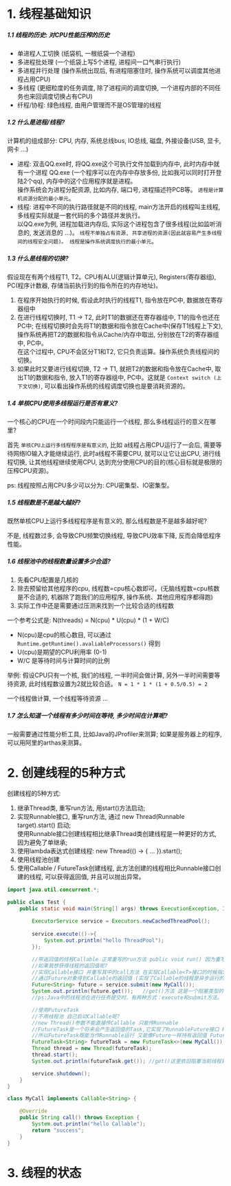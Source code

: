 # 1. 线程基础知识

##### 1.1 线程的历史: 对CPU性能压榨的历史
- 单进程人工切换 (纸袋机, 一根纸袋一个进程)
- 多进程批处理 (一个纸袋上写5个进程, 进程间一口气串行执行)
- 多进程并行处理 (操作系统出现后, 有进程阻塞住时, 操作系统可以调度其他进程占用CPU)
- 多线程 (更细粒度的任务调度, 除了进程间的调度切换, 一个进程内部的不同任务也来回调度切换占有CPU)
- 纤程/协程: 绿色线程, 由用户管理而不是OS管理的线程

##### 1.2 什么是进程/线程?
计算机的组成部分: CPU, 内存, 系统总线bus, IO总线, 磁盘, 外接设备(USB, 显卡, 网卡 ...)

- 进程: 双击QQ.exe时, 将QQ.exe这个可执行文件加载到内存中, 此时内存中就有一个进程 QQ.exe (一个程序可以在内存中存放多份, 比如我可以同时打开登陆2个qq), 内存中的这个应用程序就是进程。 <br/>
操作系统会为进程分配资源, 比如内存, 端口号, 进程描述符PCB等。 `进程是计算机资源分配的最小单元`。
- 线程: 进程中不同的执行路径就是不同的线程, main方法开启的线程叫主线程, 多线程实际就是一套代码的多个路径并发执行。 <br/>
以QQ.exe为例, 进程加载进内存后, 实际这个进程包含了很多线程(比如监听消息的, 发送消息的 ...)。 `线程不单独占有资源, 共享进程的资源(因此就容易产生多线程间的线程安全问题)。 线程是操作系统调度执行的最小单元`。

##### 1.3 什么是线程的切换?
假设现在有两个线程T1, T2。CPU有ALU(逻辑计算单元), Registers(寄存器组), PC(程序计数器, 存储当前执行到的指令所在的内存地址)。 <br/>
1. 在程序开始执行的时候, 假设此时执行的线程T1, 指令放在PC中, 数据放在寄存器组中
2. 在进行线程切换时, T1 -> T2, 此时T1的数据还在寄存器组中, T1的指令也还在PC中; 在线程切换时会先将T1的数据和指令放在Cache中(保存T1线程上下文), 操作系统再把T2的数据和指令从Cache/内存中取出, 分别放在T2的寄存器组中, PC中。<br/>
在这个过程中, CPU不会区分T1和T2, 它只负责运算。操作系统负责线程间的切换。
3. 如果此时又要进行线程切换, T2 -> T1, 就把T2的数据和指令放在Cache中, 取出T1的数据和指令, 放入T1的寄存器组中, PC中。这就是 `Context switch (上下文切换)`, 可以看出操作系统的线程调度切换也是要消耗资源的。

##### 1.4 单核CPU使用多线程运行是否有意义?
一个核心的CPU在一个时间段内只能运行一个线程, 那么多线程运行的意义在哪里? <br/>

首先 `单核CPU上运行多线程程序是有意义的`, 比如 a线程占用CPU运行了一会后, 需要等待网络IO输入才能继续运行, 此时a线程不需要CPU, 就可以让它让出CPU, 进行线程切换, 让其他线程继续使用CPU, 达到充分使用CPU的目的(核心目标就是极限的压榨CPU资源)。

ps: 线程按照占用CPU多少可以分为: CPU密集型、IO密集型。

##### 1.5 线程数是不是越大越好?
既然单核CPU上运行多线程程序是有意义的, 那么线程数是不是越多越好呢? <br/>

不是, 线程数过多, 会导致CPU频繁切换线程, 导致CPU效率下降, 反而会降低程序性能。 

##### 1.6 线程池中的线程数量设置多少合适?
1. 先看CPU配置是几核的
2. 除去预留给其他程序的cpu, 线程数=cpu核心数即可。(无脑线程数=cpu核数是不合适的, 机器除了跑我们的应用程序, 操作系统、其他应用程序都得跑)
3. 实际工作中还是需要通过压测来找到一个比较合适的线程数

一个参考公式是: N(threads) = N(cpu) * U(cpu) * (1 + W/C) <br/>
- N(cpu)是cpu的核心数目, 可以通过 ` Runtime.getRuntime().avaliableProcessors()` 得到
- U(cpu)是期望的CPU利用率 (0-1)
- W/C 是等待时间与计算时间的比例

举例: 假设CPU只有一个核, 我们的线程, 一半时间会做计算, 另外一半时间需要等待资源, 此时线程数设置为2就比较合适。 `N = 1 * 1 * (1 + 0.5/0.5) = 2` 

一个线程做计算, 一个线程等待资源 ...

##### 1.7 怎么知道一个线程有多少时间在等待, 多少时间在计算呢?
一般需要通过性能分析工具, 比如Java的JProfiler来测算; 如果是服务器上的程序, 可以用阿里的arthas来测算。

# 2. 创建线程的5种方式

创建线程的5种方式:
1. 继承Thread类, 重写run方法, 用start()方法启动;
2. 实现Runnable接口, 重写run方法, 通过 new Thread(Runnable target).start() 启动; <br/>
使用Runnable接口创建线程相比继承Thread类创建线程是一种更好的方式, 因为避免了单继承;
3. 使用lambda表达式创建线程: new Thread(() -> { ... }).start();
4. 使用线程池创建
5. 使用Callable / FutureTask创建线程, 此方法创建的线程相比Runnable接口创建的线程, 可以获得返回值, 并且可以抛出异常。

```java
import java.util.concurrent.*;

public class Test {
    public static void main(String[] args) throws ExecutionException, InterruptedException {
        
        ExecutorService service = Executors.newCachedThreadPool();
  
        service.execute(()->{
            System.out.println("hello ThreadPool");
        });

        //带返回值的线程Callable 正常重写的run方法 public void run() 因为重写不能修改它的返回值类型 所以没有返回值
        //如果我想获得线程的返回值呢?
        //实现Callable接口 并重写其中的call方法 在实现Callable<T>接口的时候指定泛型来指定call方法的返回值类型
        //通过Future对象得到Callable的返回值 (实现了Callable的线程是异步运行的 也就是说其它线程不用阻塞等待它进行完才能执行 Callable也等待调度被执行 等Callable有返回值了 返回给Future就可以 这就是Future的含义)
        Future<String> future = service.submit(new MyCall());
        System.out.println(future.get());   //get()方法 这是一个阻塞类型的方法 在拿到Callable的返回值前会阻塞当前线程
        //ps:Java中的线程池在进行任务提交时，有两种方式：execute和submit方法。 execute只能提交Runnable类型的任务，无返回值。 submit既可以提交Runnable类型的任务，也可以提交Callable类型的任务，会有一个类型为Future的返回值，但当任务类型为Runnable时，返回值为null

        //使用FutureTask
        //不用线程池 自己启动Callable呢?
        //new Thread()参数不能直接传Callable 只能传Runnable
        //FutureTask是一个将来会产生返回值的Task,它实现了RunnableFuture接口 RunnableFuture接口又继承了Runnable,Future接口
        //所以FutureTask既能当作Runnable运行 又能像Future一样持有返回值 FutureTask既是一个Future可以接收对象 又是一个task可以被执行
        FutureTask<String> futureTask = new FutureTask<>(new MyCall());
        Thread thread = new Thread(futureTask);
        thread.start();
        System.out.println(futureTask.get()); //get()这里依旧阻塞当前线程到MyCall线程执行完拿到返回值为止

        service.shutdown();
    }
}

class MyCall implements Callable<String> {

    @Override
    public String call() throws Exception {
        System.out.println("hello Callable");
        return "success";
    }
}
```

# 3. 线程的状态

